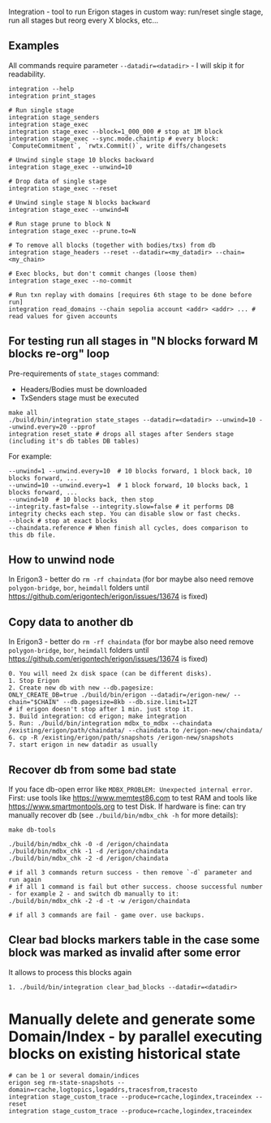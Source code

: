 Integration - tool to run Erigon stages in custom way: run/reset single stage, run all stages but reorg every X blocks,
etc...

## Examples

All commands require parameter `--datadir=<datadir>` - I will skip it for readability.

```
integration --help
integration print_stages

# Run single stage
integration stage_senders
integration stage_exec
integration stage_exec --block=1_000_000 # stop at 1M block
integration stage_exec --sync.mode.chaintip # every block: `ComputeCommitment`, `rwtx.Commit()`, write diffs/changesets

# Unwind single stage 10 blocks backward
integration stage_exec --unwind=10

# Drop data of single stage
integration stage_exec --reset

# Unwind single stage N blocks backward
integration stage_exec --unwind=N

# Run stage prune to block N
integration stage_exec --prune.to=N

# To remove all blocks (together with bodies/txs) from db 
integration stage_headers --reset --datadir=<my_datadir> --chain=<my_chain>

# Exec blocks, but don't commit changes (loose them)
integration stage_exec --no-commit

# Run txn replay with domains [requires 6th stage to be done before run]
integration read_domains --chain sepolia account <addr> <addr> ... # read values for given accounts
```

## For testing run all stages in "N blocks forward M blocks re-org" loop

Pre-requirements of `state_stages` command:

- Headers/Bodies must be downloaded
- TxSenders stage must be executed

```
make all
./build/bin/integration state_stages --datadir=<datadir> --unwind=10 --unwind.every=20 --pprof
integration reset_state # drops all stages after Senders stage (including it's db tables DB tables)
```

For example:

```
--unwind=1 --unwind.every=10  # 10 blocks forward, 1 block back, 10 blocks forward, ...
--unwind=10 --unwind.every=1  # 1 block forward, 10 blocks back, 1 blocks forward, ...
--unwind=10  # 10 blocks back, then stop
--integrity.fast=false --integrity.slow=false # it performs DB integrity checks each step. You can disable slow or fast checks.
--block # stop at exact blocks
--chaindata.reference # When finish all cycles, does comparison to this db file.
```

## How to unwind node

In Erigon3 - better do `rm -rf chaindata` (for bor maybe also need remove `polygon-bridge`, `bor`, `heimdall` folders
until https://github.com/erigontech/erigon/issues/13674 is fixed)

## Copy data to another db

In Erigon3 - better do `rm -rf chaindata` (for bor maybe also need remove `polygon-bridge`, `bor`, `heimdall` folders
until https://github.com/erigontech/erigon/issues/13674 is fixed)

```
0. You will need 2x disk space (can be different disks).
1. Stop Erigon
2. Create new db with new --db.pagesize:
ONLY_CREATE_DB=true ./build/bin/erigon --datadir=/erigon-new/ --chain="$CHAIN" --db.pagesize=8kb --db.size.limit=12T
# if erigon doesn't stop after 1 min. just stop it.
3. Build integration: cd erigon; make integration
5. Run: ./build/bin/integration mdbx_to_mdbx --chaindata /existing/erigon/path/chaindata/ --chaindata.to /erigon-new/chaindata/
6. cp -R /existing/erigon/path/snapshots /erigon-new/snapshots
7. start erigon in new datadir as usually
```

## Recover db from some bad state

If you face db-open error like `MDBX_PROBLEM: Unexpected internal error`. First: use tools
like https://www.memtest86.com to test RAM and tools like https://www.smartmontools.org to test Disk. If hardware is
fine: can try manually recover db (see `./build/bin/mdbx_chk -h` for more details):

```
make db-tools

./build/bin/mdbx_chk -0 -d /erigon/chaindata
./build/bin/mdbx_chk -1 -d /erigon/chaindata
./build/bin/mdbx_chk -2 -d /erigon/chaindata

# if all 3 commands return success - then remove `-d` parameter and run again
# if all 1 command is fail but other success. choose successful number - for example 2 - and switch db manually to it:  
./build/bin/mdbx_chk -2 -d -t -w /erigon/chaindata  

# if all 3 commands are fail - game over. use backups.
```

## Clear bad blocks markers table in the case some block was marked as invalid after some error

It allows to process this blocks again

```
1. ./build/bin/integration clear_bad_blocks --datadir=<datadir>
```

# Manually delete and generate some Domain/Index - by parallel executing blocks on existing historical state 

```cgo
# can be 1 or several domain/indices
erigon seg rm-state-snapshots --domain=rcache,logtopics,logaddrs,tracesfrom,tracesto
integration stage_custom_trace --produce=rcache,logindex,traceindex --reset
integration stage_custom_trace --produce=rcache,logindex,traceindex
```